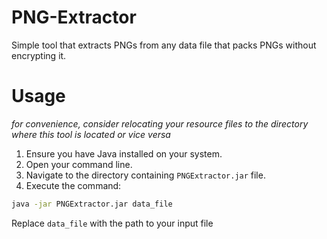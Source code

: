 # PNG-Extractor
Simple tool that extracts PNGs from any data file that packs PNGs without encrypting it.

# Usage
*for convenience, consider relocating your resource files to the directory where this tool is located or vice versa*

1. Ensure you have Java installed on your system.
2. Open your command line.
3. Navigate to the directory containing `PNGExtractor.jar` file.
4. Execute the command:

```cmd
java -jar PNGExtractor.jar data_file
```

Replace `data_file` with the path to your input file
